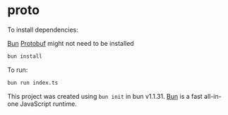 # proto

To install dependencies:

[Bun](https://bun.sh)
[Protobuf](https://grpc.io/docs/protoc-installation/) might not need to be installed

```bash
bun install
```

To run:

```bash
bun run index.ts
```

This project was created using `bun init` in bun v1.1.31. [Bun](https://bun.sh) is a fast all-in-one JavaScript runtime.
